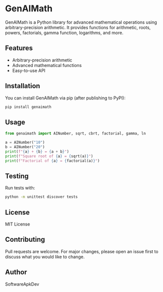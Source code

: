 # GenAIMath

GenAIMath is a Python library for advanced mathematical operations using arbitrary-precision arithmetic. It provides functions for arithmetic, roots, powers, factorials, gamma function, logarithms, and more.

## Features
- Arbitrary-precision arithmetic
- Advanced mathematical functions
- Easy-to-use API

## Installation

You can install GenAIMath via pip (after publishing to PyPI):

```bash
pip install genaimath
```

## Usage

```python
from genaimath import AINumber, sqrt, cbrt, factorial, gamma, ln

a = AINumber("10")
b = AINumber("20")
print(f"{a} + {b} = {a + b}")
print(f"Square root of {a} = {sqrt(a)}")
print(f"Factorial of {a} = {factorial(a)}")
```

## Testing

Run tests with:

```bash
python -m unittest discover tests
```

## License

MIT License

## Contributing

Pull requests are welcome. For major changes, please open an issue first to discuss what you would like to change.

## Author
SoftwareApkDev
